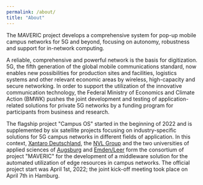 ```yaml
---
permalink: /about/
title: "About"
---
```


The MAVERIC project develops a comprehensive system for pop-up mobile campus networks for 5G and beyond, focusing on autonomy, robustness and support for in-network computing.


A reliable, comprehensive and powerful network is the basis for
digitization. 5G, the fifth generation of the global mobile
communications standard, now enables new possibilities for production
sites and facilities, logistics systems and other relevant economic
areas by wireless, high-capacity and secure networking. In order to
support the utilization of the innovative communication technology,
the Federal Ministry of Economics and Climate Action (BMWK) pushes the
joint development and testing of application-related solutions for
private 5G networks by a funding program for participants from
business and research.

The flagship project "Campus OS" started in the beginning of 2022 and
is supplemented by six satellite projects focusing on
industry-specific solutions for 5G campus networks in different fields
of application. In this context, [Xantaro Deutschland](https://www.xantaro.net/en), the [NVL Group](https://www.nvl.de)
and the two universities of applied sciences of [Augsburg](https://www.hs-augsburg.de) and [Emden/Leer](https://www.hs-emden-leer.de/) form the
consortium of project "MAVERIC" for the development of a middleware
solution for the automated utilization of edge resources in campus
networks. The official project start was April 1st, 2022; the joint
kick-off meeting took place on April 7th in Hamburg.
